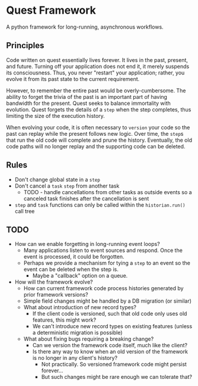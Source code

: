 # Quest Framework

A python framework for long-running, asynchronous workflows.

## Principles

Code written on quest essentially lives forever. It lives in the past, present, and future.
Turning off your application does not end it, it merely suspends its consciousness. 
Thus, you never "restart" your application; 
rather, you evolve it from its past state to the current requirement.

However, to remember the entire past would be overly-cumbersome. 
The ability to forget the trivia of the past is an important part of having bandwidth for the present.
Quest seeks to balance immortality with evolution.
Quest forgets the details of a `step` when the step completes, 
thus limiting the size of the execution history.


When evolving your code, it is often necessary to `version` your code 
so the past can replay while the present follows new logic. 
Over time, the `step`s that run the old code will complete and prune the history. 
Eventually, the old code paths will no longer replay and the supporting code can be deleted.

## Rules

- Don't change global state in a `step`
- Don't cancel a `task` `step` from another task
  - TODO - handle cancellations from other tasks as outside events
    so a canceled task finishes after the cancellation is sent
- `step` and `task` functions can only be called within the `historian.run()` call tree

## TODO
- How can we enable forgetting in long-running event loops?
  - Many applications listen to event sources and respond. Once the event is processed, it could be forgotten.
  - Perhaps we provide a mechanism for tying a `step` to an event so the event can be deleted when the step is.
    - Maybe a "callback" option on a queue. 
- How will the framework evolve?
  - How can current framework code process histories generated by prior framework versions?
  - Simple field changes might be handled by a DB migration (or similar)
  - What about introduction of new record types?
    - If the client code is versioned, such that old code only uses old features, this might work?
    - We can't introduce new record types on existing features (unless a deterministic migration is possible)
  - What about fixing bugs requiring a breaking change?
    - Can we version the framework code itself, much like the client?
    - Is there any way to know when an old version of the framework is no longer in any client's history?
      - Not practically. So versioned framework code might persist forever...
      - But such changes might be rare enough we can tolerate that?